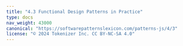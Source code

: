 ```yaml
---
title: "4.3 Functional Design Patterns in Practice"
type: docs
nav_weight: 43000
canonical: "https://softwarepatternslexicon.com/patterns-js/4/3"
license: "© 2024 Tokenizer Inc. CC BY-NC-SA 4.0"
---
```

